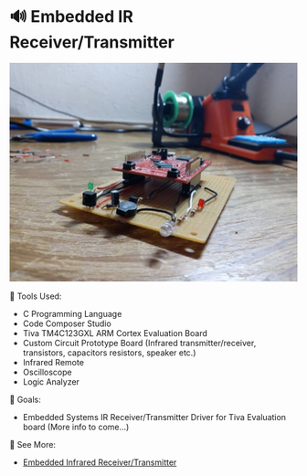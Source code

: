 # 🔊 Embedded IR Receiver/Transmitter

![pic](https://raw.githubusercontent.com/jpdsnz/jpdsnz/main/IRembedded.jpg)

🔧 Tools Used:
 - C Programming Language
 - Code Composer Studio
 - Tiva TM4C123GXL ARM Cortex Evaluation Board
 - Custom Circuit Prototype Board (Infrared transmitter/receiver, transistors, capacitors resistors, speaker etc.)
 - Infrared Remote
 - Oscilloscope
 - Logic Analyzer
 
 🥅 Goals:
  - Embedded Systems IR Receiver/Transmitter Driver for Tiva Evaluation board (More info to come...)
  
   👀 See More:
 - [Embedded Infrared Receiver/Transmitter](https://www.johnpauljones.me/ir-reciever-transmitter "IR Rec/Trans Embedded")
